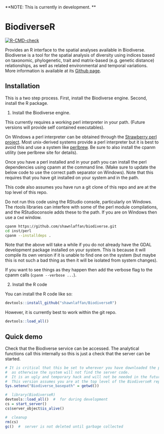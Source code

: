 
<!-- README.md is generated from README.Rmd. Please edit that file -->

**NOTE: This is currently in development. **

# BiodiverseR

<!-- badges: start -->

[![R-CMD-check](https://github.com/shawnlaffan/Biodiverse-R/actions/workflows/R-CMD-check.yaml/badge.svg)](https://github.com/shawnlaffan/Biodiverse-R/actions/workflows/R-CMD-check.yaml)
<!-- badges: end -->

Provides an R interface to the spatial analyses available in Biodiverse.
Biodiverse is a tool for the spatial analysis of diversity using indices
based on taxonomic, phylogenetic, trait and matrix-based (e.g. genetic
distance) relationships, as well as related environmental and temporal
variations. More information is available at its [Github
page](https://github.com/shawnlaffan/biodiverse).

## Installation

This is a two step process. First, install the Biodiverse engine.
Second, install the R package.

1.  Install the Biodiverse engine.

This currently requires a working perl interpreter in your path. (Future
versions will provide self contained executables).

On Windows a perl interpreter can be obtained through the [Strawberry
perl project](https://strawberryperl.com/releases.html). Most
unix-derived systems provide a perl interpreter but it is best to avoid
this and use a system like [perlbrew](https://perlbrew.pl/). Be sure to
also install the cpanm utility (see perlbrew site for details).

Once you have a perl installed and in your path you can install the perl
dependencies using cpanm at the command line. (Make sure to update the
below code to use the correct path separator on Windows). Note that this
requires that you have git installed on your system and in the path.

This code also assumes you have run a git clone of this repo and are at
the top level of this repo.

Do not run this code using the RStudio console, particularly on Windows.
The rtools libraries can interfere with some of the perl module compilations,
and the RStudioconsole adds these to the path.  If you are on Windows then 
use a ```Cmd``` window.  

``` bash
cpanm https://github.com/shawnlaffan/biodiverse.git
cd inst/perl
cpanm --installdeps .
```

Note that the above will take a while if you do not already have the
GDAL development package installed on your system. This is because it
will compile its own version if it is unable to find one on the system
(but maybe this is not such a bad thing as then it will be isolated from
system changes).

If you want to see things as they happen then add the verbose flag to
the cpanm calls (`cpanm --verbose ...`).

2.  Install the R code

You can install the R code like so:

``` r
devtools::install_github("shawnlaffan/BiodiverseR")
```

However, it is currently best to work within the git repo.

``` r
devtools::load_all()
```

## Quick demo

Check that the Biodiverse service can be accessed. The analytical
functions call this internally so this is just a check that the server
can be started.

``` r
# It is critical that this be set to wherever you have downloaded the package 
#  as otherwise the system will not find the server code.  
#  It is an ugly and temporary hack and will not be needed in the future.
#  This version assumes you are at the top level of the BiodiverseR repository.  
Sys.setenv("Biodiverse_basepath" = getwd())

#  library(BiodiverseR)
devtools::load_all()  #  for during development 
cs = start_server()
cs$server_object$is_alive()

#  cleanup
rm(cs)
gc()  #  server is not deleted until garbage collected
```
